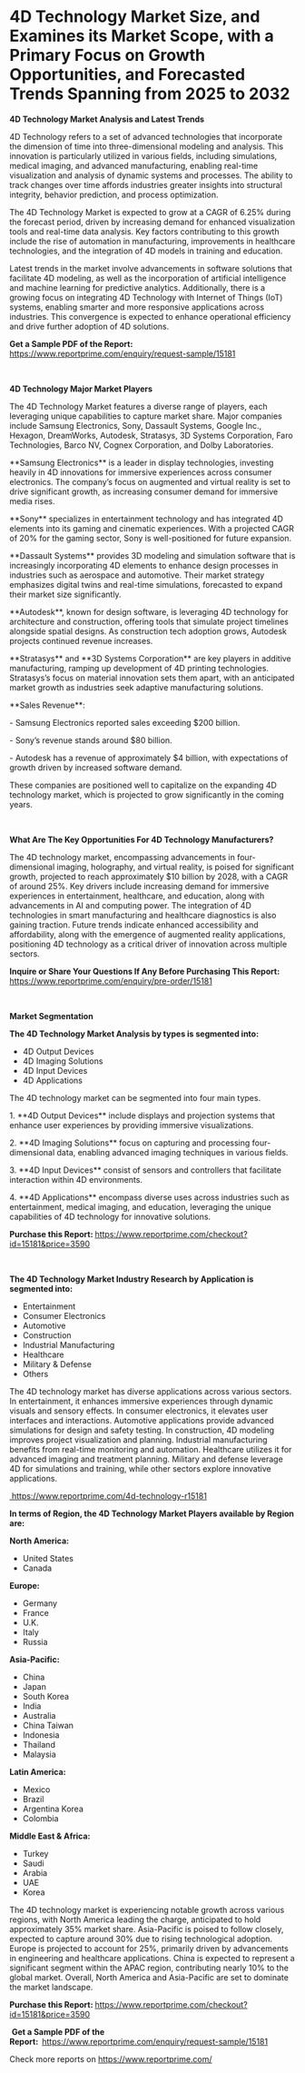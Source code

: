 <p><h1>4D Technology Market Size, and Examines its Market Scope, with a Primary Focus on Growth Opportunities, and Forecasted Trends Spanning from 2025 to 2032</h1></p><p><strong>4D Technology Market Analysis and Latest Trends</strong></p>
<p><p>4D Technology refers to a set of advanced technologies that incorporate the dimension of time into three-dimensional modeling and analysis. This innovation is particularly utilized in various fields, including simulations, medical imaging, and advanced manufacturing, enabling real-time visualization and analysis of dynamic systems and processes. The ability to track changes over time affords industries greater insights into structural integrity, behavior prediction, and process optimization.</p><p>The 4D Technology Market is expected to grow at a CAGR of 6.25% during the forecast period, driven by increasing demand for enhanced visualization tools and real-time data analysis. Key factors contributing to this growth include the rise of automation in manufacturing, improvements in healthcare technologies, and the integration of 4D models in training and education.</p><p>Latest trends in the market involve advancements in software solutions that facilitate 4D modeling, as well as the incorporation of artificial intelligence and machine learning for predictive analytics. Additionally, there is a growing focus on integrating 4D Technology with Internet of Things (IoT) systems, enabling smarter and more responsive applications across industries. This convergence is expected to enhance operational efficiency and drive further adoption of 4D solutions.</p></p>
<p><strong>Get a Sample PDF of the Report:&nbsp;</strong> <a href="https://www.reportprime.com/enquiry/request-sample/15181?utm_campaign=2246&utm_medium=2&utm_source=Github&utm_content=ia&utm_term=20032025&utm_id=4d-technology">https://www.reportprime.com/enquiry/request-sample/15181</a></p>
<p>&nbsp;</p>
<p><strong>4D Technology Major Market Players</strong></p>
<p><p>The 4D Technology Market features a diverse range of players, each leveraging unique capabilities to capture market share. Major companies include Samsung Electronics, Sony, Dassault Systems, Google Inc., Hexagon, DreamWorks, Autodesk, Stratasys, 3D Systems Corporation, Faro Technologies, Barco NV, Cognex Corporation, and Dolby Laboratories.</p><p>**Samsung Electronics** is a leader in display technologies, investing heavily in 4D innovations for immersive experiences across consumer electronics. The company’s focus on augmented and virtual reality is set to drive significant growth, as increasing consumer demand for immersive media rises.</p><p>**Sony** specializes in entertainment technology and has integrated 4D elements into its gaming and cinematic experiences. With a projected CAGR of 20% for the gaming sector, Sony is well-positioned for future expansion.</p><p>**Dassault Systems** provides 3D modeling and simulation software that is increasingly incorporating 4D elements to enhance design processes in industries such as aerospace and automotive. Their market strategy emphasizes digital twins and real-time simulations, forecasted to expand their market size significantly.</p><p>**Autodesk**, known for design software, is leveraging 4D technology for architecture and construction, offering tools that simulate project timelines alongside spatial designs. As construction tech adoption grows, Autodesk projects continued revenue increases.</p><p>**Stratasys** and **3D Systems Corporation** are key players in additive manufacturing, ramping up development of 4D printing technologies. Stratasys’s focus on material innovation sets them apart, with an anticipated market growth as industries seek adaptive manufacturing solutions.</p><p>**Sales Revenue**: </p><p>- Samsung Electronics reported sales exceeding $200 billion.</p><p>- Sony’s revenue stands around $80 billion.</p><p>- Autodesk has a revenue of approximately $4 billion, with expectations of growth driven by increased software demand.</p><p>These companies are positioned well to capitalize on the expanding 4D technology market, which is projected to grow significantly in the coming years.</p></p>
<p>&nbsp;</p>
<p><strong>What Are The Key Opportunities For 4D Technology Manufacturers?</strong></p>
<p><p>The 4D technology market, encompassing advancements in four-dimensional imaging, holography, and virtual reality, is poised for significant growth, projected to reach approximately $10 billion by 2028, with a CAGR of around 25%. Key drivers include increasing demand for immersive experiences in entertainment, healthcare, and education, along with advancements in AI and computing power. The integration of 4D technologies in smart manufacturing and healthcare diagnostics is also gaining traction. Future trends indicate enhanced accessibility and affordability, along with the emergence of augmented reality applications, positioning 4D technology as a critical driver of innovation across multiple sectors.</p></p>
<p><strong>Inquire or Share Your Questions If Any Before Purchasing This Report:</strong> <a href="https://www.reportprime.com/enquiry/pre-order/15181?utm_campaign=2246&utm_medium=2&utm_source=Github&utm_content=ia&utm_term=20032025&utm_id=4d-technology">https://www.reportprime.com/enquiry/pre-order/15181</a></p>
<p>&nbsp;</p>
<p><strong>Market Segmentation</strong></p>
<p><strong>The 4D Technology Market Analysis by types is segmented into:</strong></p>
<p><ul><li>4D Output Devices</li><li>4D Imaging Solutions</li><li>4D Input Devices</li><li>4D Applications</li></ul></p>
<p><p>The 4D technology market can be segmented into four main types. </p><p>1. **4D Output Devices** include displays and projection systems that enhance user experiences by providing immersive visualizations.  </p><p>2. **4D Imaging Solutions** focus on capturing and processing four-dimensional data, enabling advanced imaging techniques in various fields.  </p><p>3. **4D Input Devices** consist of sensors and controllers that facilitate interaction within 4D environments.  </p><p>4. **4D Applications** encompass diverse uses across industries such as entertainment, medical imaging, and education, leveraging the unique capabilities of 4D technology for innovative solutions.</p></p>
<p><strong>Purchase this Report:&nbsp;</strong><a href="https://www.reportprime.com/checkout?id=15181&price=3590&utm_campaign=2246&utm_medium=2&utm_source=Github&utm_content=ia&utm_term=20032025&utm_id=4d-technology">https://www.reportprime.com/checkout?id=15181&price=3590</a></p>
<p>&nbsp;</p>
<p><strong>The 4D Technology Market Industry Research by Application is segmented into:</strong></p>
<p><ul><li>Entertainment</li><li>Consumer Electronics</li><li>Automotive</li><li>Construction</li><li>Industrial Manufacturing</li><li>Healthcare</li><li>Military & Defense</li><li>Others</li></ul></p>
<p><p>The 4D technology market has diverse applications across various sectors. In entertainment, it enhances immersive experiences through dynamic visuals and sensory effects. In consumer electronics, it elevates user interfaces and interactions. Automotive applications provide advanced simulations for design and safety testing. In construction, 4D modeling improves project visualization and planning. Industrial manufacturing benefits from real-time monitoring and automation. Healthcare utilizes it for advanced imaging and treatment planning. Military and defense leverage 4D for simulations and training, while other sectors explore innovative applications.</p></p>
<p><a href="https://www.reportprime.com/4d-technology-r15181?utm_campaign=2246&utm_medium=2&utm_source=Github&utm_content=ia&utm_term=20032025&utm_id=4d-technology">&nbsp;https://www.reportprime.com/4d-technology-r15181</a></p>
<p><strong>In terms of Region, the 4D Technology Market Players available by Region are:</strong></p>
<p>
    <p> <strong> North America: </strong>
        <ul>
            <li>United States</li>
            <li>Canada</li>
        </ul>
        </p> 
    <p> <strong> Europe: </strong>
        <ul>
            <li>Germany</li>
            <li>France</li>
            <li>U.K.</li>
            <li>Italy</li>
            <li>Russia</li>
        </ul>
        </p> 
    <p> <strong> Asia-Pacific: </strong>
        <ul>
            <li>China</li>
            <li>Japan</li>
            <li>South Korea</li>
            <li>India</li>
            <li>Australia</li>
            <li>China Taiwan</li>
            <li>Indonesia</li>
            <li>Thailand</li>
            <li>Malaysia</li>
        </ul>
        </p> 
    <p> <strong> Latin America: </strong>
        <ul>
            <li>Mexico</li>
            <li>Brazil</li>
            <li>Argentina Korea</li>
            <li>Colombia</li>
        </ul>
        </p> 
    <p> <strong> Middle East & Africa: </strong>
        <ul>
            <li>Turkey</li>
            <li>Saudi</li>
            <li>Arabia</li>
            <li>UAE</li>
            <li>Korea</li>
        </ul>
    </p>
    </p>
<p><p>The 4D technology market is experiencing notable growth across various regions, with North America leading the charge, anticipated to hold approximately 35% market share. Asia-Pacific is poised to follow closely, expected to capture around 30% due to rising technological adoption. Europe is projected to account for 25%, primarily driven by advancements in engineering and healthcare applications. China is expected to represent a significant segment within the APAC region, contributing nearly 10% to the global market. Overall, North America and Asia-Pacific are set to dominate the market landscape.</p></p>
<p><strong>Purchase this Report: </strong><a href="https://www.reportprime.com/checkout?id=15181&price=3590&utm_campaign=2246&utm_medium=2&utm_source=Github&utm_content=ia&utm_term=20032025&utm_id=4d-technology">https://www.reportprime.com/checkout?id=15181&price=3590</a></p>
<p>&nbsp;<strong>Get a Sample PDF of the Report:&nbsp;&nbsp;</strong><a href="https://www.reportprime.com/enquiry/request-sample/15181?utm_campaign=2246&utm_medium=2&utm_source=Github&utm_content=ia&utm_term=20032025&utm_id=4d-technology">https://www.reportprime.com/enquiry/request-sample/15181</a></p>
<p><strong></strong></p>
<p>Check more reports on <a href="https://www.reportprime.com/?utm_campaign=2246&utm_medium=2&utm_source=Github&utm_content=ia&utm_term=20032025&utm_id=4d-technology">https://www.reportprime.com/</a></p>